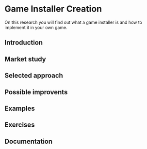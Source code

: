 # Game Installer Creation
On this research you will find out what a game installer is and how to implement it in your own game. 

## Introduction

## Market study

## Selected approach

## Possible improvents

## Examples

## Exercises

## Documentation
